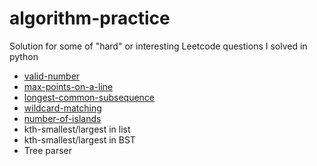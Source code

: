 # algorithm-practice
Solution for some of "hard" or interesting Leetcode questions I solved in python

- [valid-number](https://leetcode.com/problems/valid-number/)
- [max-points-on-a-line](https://leetcode.com/problems/max-points-on-a-line/)
- [longest-common-subsequence](https://leetcode.com/problems/longest-common-subsequence/)
- [wildcard-matching](https://leetcode.com/problems/wildcard-matching/)
- [number-of-islands](https://leetcode.com/problems/number-of-islands/)
- kth-smallest/largest in list
- kth-smallest/largest in BST
- Tree parser